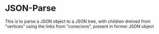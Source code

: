 # JSON-Parse
This is to parse a JSON object to a JSON tree, with children dreived from "vertices" using the links from "conecions", present in former JSON object 
